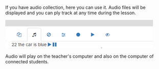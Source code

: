 If you have audio collection, here you can use it. Audio files will be displayed and you can ply track at any time during the lesson.

![Audio](/wiki/images/audio.png)

Audio will play on the teacher's computer and also on the computer of connected students.